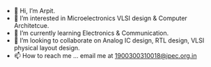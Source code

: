 - 👋 Hi, I’m Arpit.
- 👀 I’m interested in Microelectronics VLSI design & Computer Architetcue.
- 🌱 I’m currently learning Electronics & Communication.
- 💞️ I’m looking to collaborate on Analog IC design, RTL design, VLSI physical layout design.
- 📫 How to reach me ... email me at 1900300310018@ipec.org.in

<!---
arpit306/arpit306 is a ✨ special ✨ repository because its `README.md` (this file) appears on your GitHub profile.
You can click the Preview link to take a look at your changes.
--->
